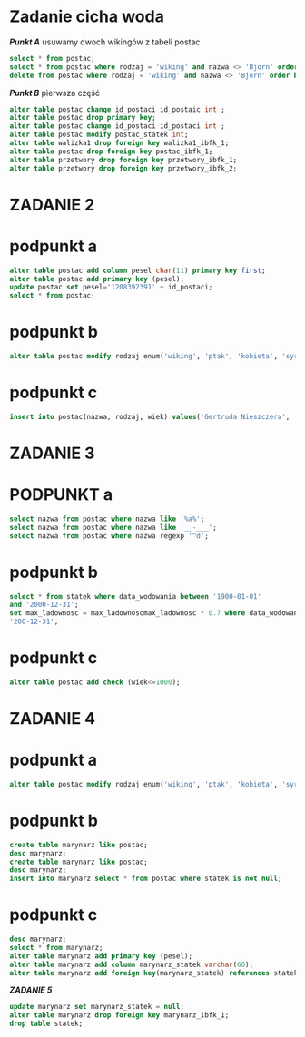 # Zadanie cicha woda
***Punkt A***
usuwamy dwoch wikingów z tabeli postac
```sql
select * from postac;
select * from postac where rodzaj = 'wiking' and nazwa <> 'Bjorn' order by data_ur asc limit 2;
delete from postac where rodzaj = 'wiking' and nazwa <> 'Bjorn' order by data_ur asc limit 2;
```
***Punkt B***
pierwsza część
```sql
alter table postac change id_postaci id_postaic int ;
alter table postac drop primary key;
alter table postac change id_postaci id_postaci int ;
alter table postac modify postac_statek int;
alter table walizka1 drop foreign key walizka1_ibfk_1;
alter table postac drop foreign key postac_ibfk_1;
alter table przetwory drop foreign key przetwory_ibfk_1;
alter table przetwory drop foreign key przetwory_ibfk_2;

```



# ZADANIE 2

# podpunkt a
```sql
alter table postac add column pesel char(11) primary key first;
alter table postac add primary key (pesel);
update postac set pesel='1208392391' + id_postaci;
select * from postac;
```

# podpunkt b
```sql
alter table postac modify rodzaj enum('wiking', 'ptak', 'kobieta', 'syrena');
```


# podpunkt c
```sql
insert into postac(nazwa, rodzaj, wiek) values('Gertruda Nieszczera', 'syrena', '111');
```
# ZADANIE 3

# PODPUNKT a
```sql 
select nazwa from postac where nazwa like '%a%';
select nazwa from postac where nazwa like '__-___';
select nazwa from postac where nazwa regexp '^d';
```
# podpunkt b
```sql
select * from statek where data_wodowania between '1900-01-01' 
and '2000-12-31';
set max_ladownosc = max_ladownoscmax_ladownosc * 0.7 where data_wodowania between '1900-01-01' and 
'200-12-31';
```
# podpunkt c
```sql
alter table postac add check (wiek<=1000);
```
# ZADANIE 4

# podpunkt a
 ```sql
 alter table postac modify rodzaj enum('wiking', 'ptak', 'kobieta', 'syrena','waz');
```
# podpunkt b
```sql
create table marynarz like postac;
desc marynarz;
create table marynarz like postac;
desc marynarz;
insert into marynarz select * from postac where statek is not null;
```

# podpunkt c
```sql
desc marynarz;
select * from marynarz;
alter table marynarz add primary key (pesel);
alter table marynarz add column marynarz_statek varchar(60);
alter table marynarz add foreign key(marynarz_statek) references statek(nazwa_statku);
```

***ZADANIE 5***
```sql
update marynarz set marynarz_statek = null;
alter table marynarz drop foreign key marynarz_ibfk_1;
drop table statek;

```


